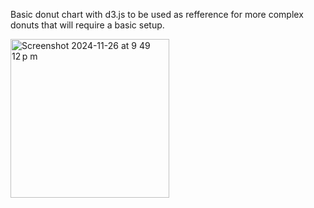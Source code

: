 Basic donut chart with d3.js to be used as refference for more complex donuts that will require a basic setup.

<img width="254" alt="Screenshot 2024-11-26 at 9 49 12 p m" src="https://github.com/user-attachments/assets/c27d37cb-022a-491a-9828-0909c1cefb63">
